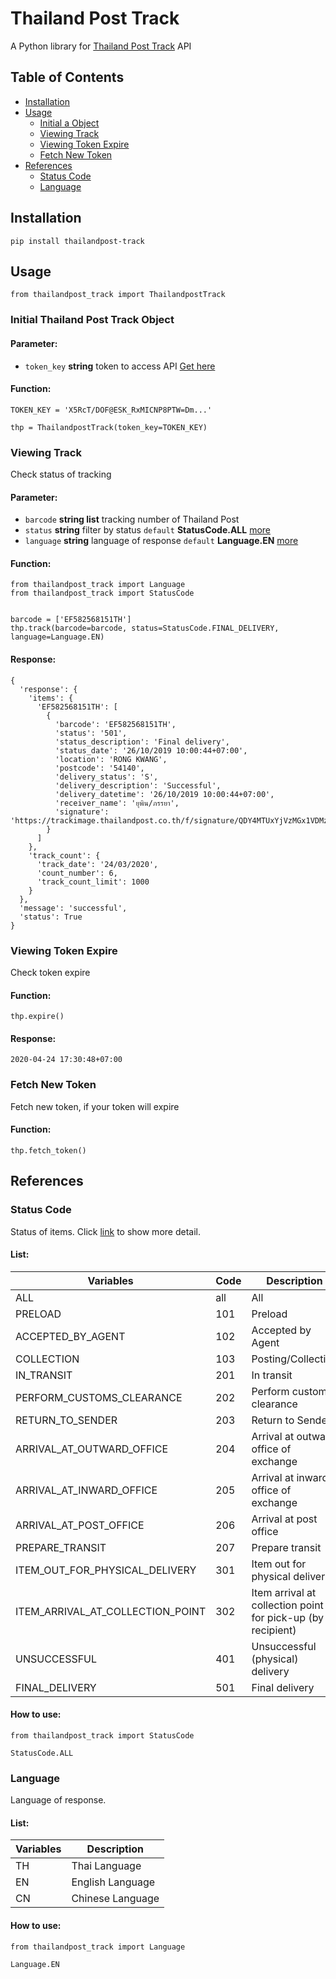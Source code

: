 # Thailand Post Track


A Python library for [Thailand Post Track](https://track.thailandpost.co.th/developerGuide) API


## Table of Contents

- [Installation](#installation)
- [Usage](#usage)
  - [Initial a Object](#initialobj)
  - [Viewing Track](#viewingtrack)
  - [Viewing Token Expire](#viewingtokenexpire)
  - [Fetch New Token](#fetchnewtoken)
- [References](#references)
  - [Status Code](#statuscode)
  - [Language](#language)


## Installation <a name="installation"></a>

    pip install thailandpost-track

## Usage <a name="usage"></a>

    from thailandpost_track import ThailandpostTrack

### Initial  Thailand Post Track Object <a name="initialobj"></a>

#### Parameter:
  * ```token_key``` <b>string</b> token to access API [Get here](https://track.thailandpost.co.th/dashboard#)

#### Function:

    TOKEN_KEY = 'X5RcT/DOF@ESK_RxMICNP8PTW=Dm...'

    thp = ThailandpostTrack(token_key=TOKEN_KEY)

### Viewing Track <a name="viewingtrack"></a>

Check status of tracking

#### Parameter:

  * ```barcode``` <b>string list</b> tracking number of Thailand Post
  * ```status``` <b>string</b> filter by status ```default``` <b>StatusCode.ALL</b> [more](#statuscode)
  * ```language``` <b>string</b> language of response ```default``` <b>Language.EN</b> [more](#language)

#### Function:

    from thailandpost_track import Language
    from thailandpost_track import StatusCode


    barcode = ['EF582568151TH']
    thp.track(barcode=barcode, status=StatusCode.FINAL_DELIVERY, language=Language.EN)

#### Response:

    {
      'response': {
        'items': {
          'EF582568151TH': [
            {
              'barcode': 'EF582568151TH',
              'status': '501',
              'status_description': 'Final delivery',
              'status_date': '26/10/2019 10:00:44+07:00',
              'location': 'RONG KWANG',
              'postcode': '54140',
              'delivery_status': 'S',
              'delivery_description': 'Successful',
              'delivery_datetime': '26/10/2019 10:00:44+07:00',
              'receiver_name': 'ยุพิน/ภรรยา',
              'signature': 'https://trackimage.thailandpost.co.th/f/signature/QDY4MTUxYjVzMGx1VDMz/QGI1c0VGMGx1VDMx/QGI1czBsVEh1VDM0/QGI1czBsdTU4MjVUMzI='
            }
          ]
        },
        'track_count': {
          'track_date': '24/03/2020',
          'count_number': 6,
          'track_count_limit': 1000
        }
      },
      'message': 'successful',
      'status': True
    }


### Viewing Token Expire <a name="viewingtokenexpire"></a>

Check token expire

#### Function:

    thp.expire()

#### Response:

    2020-04-24 17:30:48+07:00


### Fetch New Token <a name="fetchnewtoken"></a>

Fetch new token, if your token will expire

#### Function:

    thp.fetch_token()


## References <a name="references"></a>

### Status Code <a name="statuscode"></a>

Status of items. Click [link](https://track.thailandpost.co.th/developerGuide) to show more detail.

#### List:

| Variables                         | Code         | Description                                                 |
| --------------------------------- | ------------ |-------------------------------------------------------------|
| ALL                               | all          | All                                                         |
| PRELOAD                           | 101          | Preload                                                     |
| ACCEPTED_BY_AGENT                 | 102          | Accepted by Agent                                           |
| COLLECTION                        | 103          | Posting/Collection                                          |
| IN_TRANSIT                        | 201          | In transit                                                  |
| PERFORM_CUSTOMS_CLEARANCE         | 202          | Perform customs clearance                                   |
| RETURN_TO_SENDER                  | 203          | Return to Sender                                            |
| ARRIVAL_AT_OUTWARD_OFFICE         | 204          | Arrival at outward office of exchange                       |
| ARRIVAL_AT_INWARD_OFFICE          | 205          | Arrival at inward office of exchange                        |
| ARRIVAL_AT_POST_OFFICE            | 206          | Arrival at post office                                      |
| PREPARE_TRANSIT                   | 207          | Prepare transit                                             |
| ITEM_OUT_FOR_PHYSICAL_DELIVERY    | 301          | Item out for physical delivery                              |
| ITEM_ARRIVAL_AT_COLLECTION_POINT  | 302          | Item arrival at collection point for pick-up (by recipient) |
| UNSUCCESSFUL                      | 401          | Unsuccessful (physical) delivery                            |
| FINAL_DELIVERY                    | 501          | Final delivery                                              |

#### How to use:

    from thailandpost_track import StatusCode

    StatusCode.ALL

### Language <a name="language"></a>

Language of response.

#### List:

| Variables         | Description            |
| ----------------- |------------------------|
| TH                | Thai Language          |
| EN                | English Language       |
| CN                | Chinese Language       |

#### How to use:

    from thailandpost_track import Language

    Language.EN
